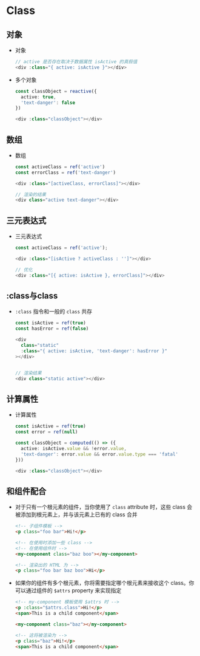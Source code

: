 # Class

## 对象

+ 对象

    ```ts
    // active 是否存在取决于数据属性 isActive 的真假值
    <div :class="{ active: isActive }"></div>
    ```

+ 多个对象

    ```ts
    const classObject = reactive({
      active: true,
      'text-danger': false
    })

    <div :class="classObject"></div>

    ```

## 数组

+ 数组

    ```ts
    const activeClass = ref('active')
    const errorClass = ref('text-danger')

    <div :class="[activeClass, errorClass]"></div>

    // 渲染的结果
    <div class="active text-danger"></div>

    ```

## 三元表达式

+ 三元表达式

    ```ts
    const activeClass = ref('active');

    <div :class="[isActive ? activeClass : '']"></div>

    // 优化
    <div :class="[{ active: isActive }, errorClass]"></div>

    ```

## :class与class

+ `:class` 指令和一般的 `class` 共存

    ```ts
    const isActive = ref(true)
    const hasError = ref(false)

    <div
      class="static"
      :class="{ active: isActive, 'text-danger': hasError }"
    ></div>


    // 渲染结果
    <div class="static active"></div>

    ```

## 计算属性

+ 计算属性

    ```ts
    const isActive = ref(true)
    const error = ref(null)

    const classObject = computed(() => ({
      active: isActive.value && !error.value,
      'text-danger': error.value && error.value.type === 'fatal'
    }))

    <div :class="classObject"></div>
    ```

## 和组件配合

+ 对于只有一个根元素的组件，当你使用了 `class` attribute 时，这些 class 会被添加到根元素上，并与该元素上已有的 class 合并

    ```html
    <!-- 子组件模板 -->
    <p class="foo bar">Hi!</p>
    ```

    ```html
    <!-- 在使用时添加一些 class -->
    <!-- 在使用组件时 -->
    <my-component class="baz boo"></my-component>

    ```

    ```html
    <!-- 渲染出的 HTML 为 -->
    <p class="foo bar baz boo">Hi</p>

    ```

+ 如果你的组件有多个根元素，你将需要指定哪个根元素来接收这个 class。你可以通过组件的 `$attrs` property 来实现指定

    ```html
    <!-- my-component 模板使用 $attrs 时 -->
    <p :class="$attrs.class">Hi!</p>
    <span>This is a child component</span>
    ```

    ```html
    <my-component class="baz"></my-component>
    ```

    ```html
    <!-- 这将被渲染为 -->
    <p class="baz">Hi!</p>
    <span>This is a child component</span>

    ```
